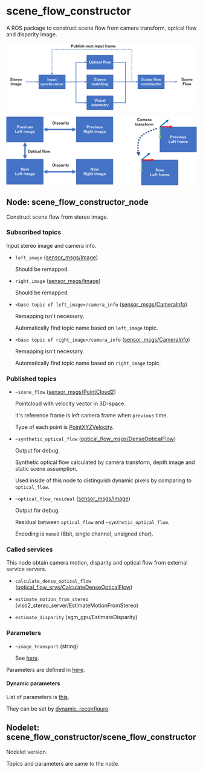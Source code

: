 # scene_flow_constructor

A ROS package to construct scene flow from camera transform, optical flow and disparity image.

![overview](scene_flow_constructor.png)

![frames](input_frames.png)

## Node: scene_flow_constructor_node

Construct scene flow from stereo image.

### Subscribed topics

Input stereo image and camera info.

* `left_image` ([sensor_msgs/Image](http://docs.ros.org/api/sensor_msgs/html/msg/Image.html))

  Should be remapped.

* `right_image` ([sensor_msgs/Image](http://docs.ros.org/api/sensor_msgs/html/msg/Image.html))

  Should be remapped.

* `<base topic of left_image>/camera_info` ([sensor_msgs/CameraInfo](http://docs.ros.org/api/sensor_msgs/html/msg/CameraInfo.html))

  Remapping isn't necessary.

  Automatically find topic name based on `left_image` topic.

* `<base topic of right_image>/camera_info` ([sensor_msgs/CameraInfo](http://docs.ros.org/api/sensor_msgs/html/msg/CameraInfo.html))

  Remapping isn't necessary.

  Automatically find topic name based on `right_image` topic.

### Published topics

* `~scene_flow` ([sensor_msgs/PointCloud2](http://docs.ros.org/api/sensor_msgs/html/msg/PointCloud2.html))

  Pointcloud with velocity vector in 3D-space.

  It's reference frame is left camera frame when `previous` time.
  
  Type of each point is [PointXYZVelocity](https://github.com/ActiveIntelligentSystemsLab/moving_object_detector/blob/master/scene_flow_constructor/include/scene_flow_constructor/pcl_point_xyz_velocity.h).

* `~synthetic_optical_flow` ([optical_flow_msgs/DenseOpticalFlow](https://github.com/ActiveIntelligentSystemsLab/ros_optical_flow/blob/master/optical_flow_msgs/msg/DenseOpticalFlow.msg))

  Output for debug.

  Synthetic optical flow calculated by camera transform, depth image and static scene assumption.

  Used inside of this node to distinguish dynamic pixels by comparing to `optical_flow`.

* `~optical_flow_residual` ([sensor_msgs/Image](http://docs.ros.org/api/sensor_msgs/html/msg/Image.html))

  Output for debug.

  Residual between `optical_flow` and `~synthetic_optical_flow`.

  Encoding is `mono8` (8bit, single channel, unsigned char).

### Called services

This node obtain camera motion, disparity and optical flow from external service servers.

* `calculate_dense_optical_flow` ([optical_flow_srvs/CalculateDenseOpticalFlow](https://github.com/ActiveIntelligentSystemsLab/ros_optical_flow/blob/master/optical_flow_srvs/srv/CalculateDenseOpticalFlow.srv))

* `estimate_motion_from_stereo` (viso2_stereo_server/EstimateMotionFromStereo)

* `estimate_disparity` (sgm_gpu/EstimateDisparity)

### Parameters

* `~image_transport` (string)

  See [here](http://wiki.ros.org/image_transport#Parameters-1).

Parameters are defined in [here](cfg/SceneFlowConstructor.cfg).

#### Dynamic parameters

List of parameters is [this](cfg/SceneFlowConstructor.cfg).

They can be set by [dynamic_reconfigure](http://wiki.ros.org/dynamic_reconfigure).

## Nodelet: scene_flow_constructor/scene_flow_constructor

Nodelet version.

Topics and parameters are same to the node.

